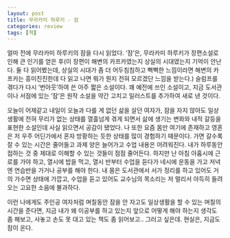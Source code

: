 ```yaml
---
layout: post
title: 무라카미 하루키 - 잠
categories: review
tags: [책]
---
```


얼마 전에 무라카미 하루키의 잠을 다시 읽었다. ‘잠’은, 무라카미 하루키가 장편소설로 인해 큰 인기를 얻은 후(이 장편이 해변의 카프카였는지 상실의 시대였는지 기억이 안난다. 둘 다 읽어봤는데, 상실의 시대가 좀 더 어두침침하고 뻑뻑한 느낌이라면 해변의 카프카는 흥미진진한데 다 읽고 나면 뭐가 뭔지 전혀 모르겠단 느낌을 받는다.) 슬럼프를 겪다가 다시 ‘번아웃’하여 쓴 아주 짧은 소설이다. 꽤 예전에 쓰인 소설이고, 지금 도서관이나 서점에 있는 ‘잠’은 원작 소설을 약간 고치고 일러스트를 추가하여 새로 낸 것이다.

오늘이 어제같고 내일이 오늘과 다를 게 없던 삶을 살던 여자가, 잠을 자지 않아도 일상생활에 전혀 무리가 없는 상태를 열흘넘게 겪게 되면서 삶에 생기는 변화와 내적 갈등을 표현한 소설인데 사실 읽으면서 공감이 됐었다. 나 또한 요즘 몸만 여기에 존재하고 영혼은 저 우주 어딘가에서 혼자 방황하는 듯한 상태를 많이 경험하기 때문이다. 가면 갈수록 잘 수 있는 시간은 줄어들고 과제 양은 늘어가고 수업 내용은 어려워진다. 내가 하루동안 접하는 것 중 제대로 이해할 수 있는 것들이 점점 줄어든다. 하지만 난 아침 아홉시에 근로를 가야 하고, 열시에 밥을 먹고, 열시 반부터 수업을 듣다가 네시에 운동을 가고 저녁엔 연습반을 가거나 공부를 해야 한다. 내 몸은 도서관에서 서가 정리를 하고 있어도 거의 가수면 상태에 가깝고, 수업을 듣고 있어도 교수님의 목소리는 저 멀리서 아득히 들려오는 고요한 소음에 불과하다.

이런 나에게도 주인공 여자처럼 며칠동안 잠을 안 자고도 일상생활을 할 수 있는 며칠의 시간을 준다면, 지금 내가 왜 이공부를 하고 있는지 앞으로 어떻게 해야 하는지 생각도 좀 해보고, 사놓고 손도 못 대고 있는 책도 좀 읽어보고.. 그러고 싶은데. 현실은, 지금도 잠이 온다.